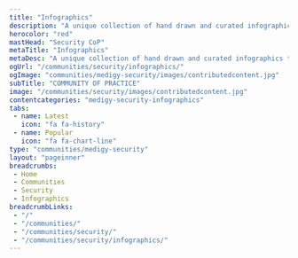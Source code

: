 ```yaml
---
title: "Infographics"
description: "A unique collection of hand drawn and curated infographics that focuses on cybersecurity, encryption, ransomware, insider threats and much more."
herocolor: "red"
mastHead: "Security CoP"
metaTitle: "Infographics"
metaDesc: "A unique collection of hand drawn and curated infographics that focuses on cybersecurity, encryption, ransomware, insider threats and much more."
ogUrl: "/communities/security/infographics/"
ogImage: "communities/medigy-security/images/contributedcontent.jpg"
subTitle: "COMMUNITY OF PRACTICE"
image: "/communities/security/images/contributedcontent.jpg"
contentcategories: "medigy-security-infographics"
tabs:
 - name: Latest
   icon: "fa fa-history"
 - name: Popular
   icon: "fa fa-chart-line"
type: "communities/medigy-security"
layout: "pageinner"
breadcrumbs:
 - Home
 - Communities
 - Security
 - Infographics
breadcrumbLinks:
 - "/"
 - "/communities/"
 - "/communities/security/"
 - "/communities/security/infographics/"
---
```

